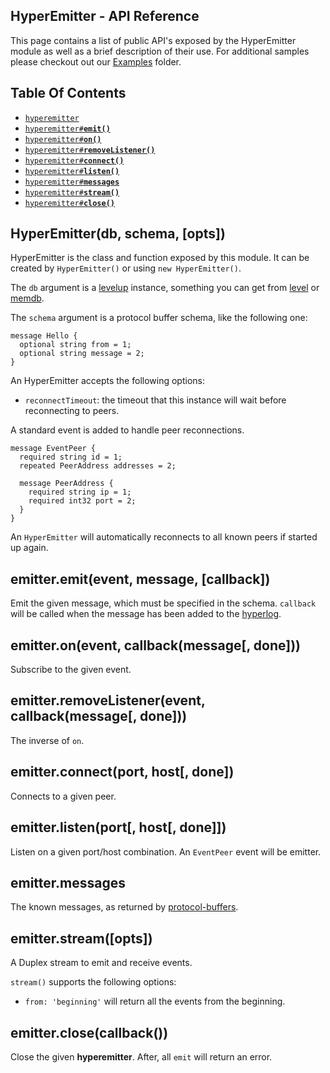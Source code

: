## HyperEmitter - API Reference
This page contains a list of public API's exposed by the HyperEmitter module as well as a brief
description of their use. For additional samples please checkout out our [Examples](../eg/)
folder.

## Table Of Contents

  * <a href="#hyperemitter"><code>hyperemitter</code></a>
  * <a href="#emit"><code>hyperemitter#<b>emit()</b></code></a>
  * <a href="#on"><code>hyperemitter#<b>on()</b></code></a>
  * <a href="#removeListener"><code>hyperemitter#<b>removeListener()</b></code></a>
  * <a href="#connect"><code>hyperemitter#<b>connect()</b></code></a>
  * <a href="#listen"><code>hyperemitter#<b>listen()</b></code></a>
  * <a href="#messages"><code>hyperemitter#<b>messages</b></code></a>
  * <a href="#stream"><code>hyperemitter#<b>stream()</b></code></a>
  * <a href="#close"><code>hyperemitter#<b>close()</b></code></a>

<a name="hyperemitter"></a>
## HyperEmitter(db, schema, [opts])

HyperEmitter is the class and function exposed by this module.
It can be created by `HyperEmitter()` or using `new HyperEmitter()`.

The `db` argument is a [levelup](http://npm.im/levelup) instance,
something you can get from [level](http://npm.im/level) or
[memdb](http://npm.im/memdb).

The `schema` argument is a protocol buffer schema, like the following
one:

```
message Hello {
  optional string from = 1;
  optional string message = 2;
}
```

An HyperEmitter accepts the following options:

- `reconnectTimeout`: the timeout that this instance will wait before
  reconnecting to peers.

A standard event is added to handle peer reconnections.

```
message EventPeer {
  required string id = 1;
  repeated PeerAddress addresses = 2;

  message PeerAddress {
    required string ip = 1;
    required int32 port = 2;
  }
}
```

An `HyperEmitter` will automatically reconnects to all known peers if
started up again.

<a name="emit"></a>
## emitter.emit(event, message, [callback])

Emit the given message, which must be specified in the schema.
`callback` will be called when the message has been added to the
[hyperlog](http://npm.im/hyperlog).

<a name="on"></a>
## emitter.on(event, callback(message[, done]))

Subscribe to the given event.

<a name="removeListener"></a>
## emitter.removeListener(event, callback(message[, done]))

The inverse of `on`.

<a name="connect"></a>
## emitter.connect(port, host[, done])

Connects to a given peer.

<a name="listen"></a>
## emitter.listen(port[, host[, done]])

Listen on a given port/host combination. An `EventPeer` event will be
emitter.

<a name="messages"></a>
## emitter.messages

The known messages, as returned by
[protocol-buffers](http://npm.im/protocol-buffers).

<a name="stream"></a>
## emitter.stream([opts])

A Duplex stream to emit and receive events.

`stream()` supports the following options:

- `from: 'beginning'` will return all the events from the beginning.

<a name="close"></a>
## emitter.close(callback())

Close the given __hyperemitter__. After, all `emit` will return an error.
